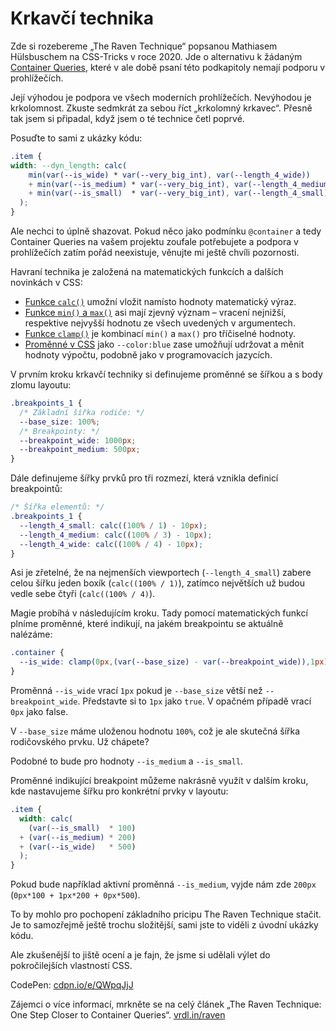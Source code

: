 # Krkavčí technika

Zde si rozebereme „The Raven Technique“ popsanou Mathiasem Hülsbuschem na CSS-Tricks v roce 2020. Jde o alternativu k žádaným [Container Queries](container-queries.md), které v ale době psaní této podkapitoly nemají podporu v prohlížečích.

Její výhodou je podpora ve všech moderních prohlížečích. Nevýhodou je krkolomnost. Zkuste sedmkrát za sebou říct „krkolomný krkavec“. Přesně tak jsem si připadal, když jsem o té technice četl poprvé.

Posuďte to sami z ukázky kódu:

```css
.item {
width: --dyn_length: calc(
    min(var(--is_wide) * var(--very_big_int), var(--length_4_wide)) 
    + min(var(--is_medium) * var(--very_big_int), var(--length_4_medium))
    + min(var(--is_small)  * var(--very_big_int), var(--length_4_small))
  );
}
```

Ale nechci to úplně shazovat. Pokud něco jako podmínku `@container` a tedy Container Queries na vašem projektu zoufale potřebujete a podpora v prohlížečích zatím pořád neexistuje, věnujte mi ještě chvíli pozornosti.

Havraní technika je založená na matematických funkcích a dalších novinkách v CSS:

- [Funkce `calc()`](css3-calc.md) umožní vložit namísto hodnoty matematický výraz.
- [Funkce `min()` a `max()`](css-min-max-clamp.md) asi mají zjevný význam – vracení nejnižší, respektive nejvyšší hodnotu ze všech uvedených v argumentech.
- [Funkce `clamp()`](css-min-max-clamp.md) je kombinací `min()` a `max()` pro tříčiselné hodnoty.
- [Proměnné v CSS](css-promenne.md) jako `--color:blue` zase umožňují udržovat a měnit hodnoty výpočtu, podobně jako v programovacích jazycích.

V prvním kroku krkavčí techniky si definujeme proměnné se šířkou a s body zlomu layoutu:

```css
.breakpoints_1 {
  /* Základní šířka rodiče: */
  --base_size: 100%;
  /* Breakpointy: */
  --breakpoint_wide: 1000px;
  --breakpoint_medium: 500px;
}
```  

Dále definujeme šířky prvků pro tři rozmezí, která vznikla definicí breakpointů:

```css
/* Šířka elementů: */
.breakpoints_1 {
  --length_4_small: calc((100% / 1) - 10px);
  --length_4_medium: calc((100% / 3) - 10px);
  --length_4_wide: calc((100% / 4) - 10px);
}
```  

Asi je zřetelné, že na nejmenších viewportech (`--length_4_small`) zabere celou šířku jeden boxík (`calc((100% / 1)`), zatímco největších už budou vedle sebe čtyři (`calc((100% / 4)`).

Magie probíhá v následujícím kroku. Tady pomocí matematických funkcí plníme proměnné, které indikují, na jakém breakpointu se aktuálně nalézáme:

```css
.container {
  --is_wide: clamp(0px,(var(--base_size) - var(--breakpoint_wide)),1px);
}  
```

Proměnná `--is_wide` vrací `1px` pokud je `--base_size` větší než `--breakpoint_wide`. Představte si to `1px` jako `true`. V opačném případě vrací `0px` jako false.

V `--base_size` máme uloženou hodnotu `100%`, což je ale skutečná šířka rodičovského prvku. Už chápete?

Podobné to bude pro hodnoty `--is_medium` a `--is_small`.

Proměnné indikující breakpoint můžeme nakrásně využít v dalším kroku, kde nastavujeme šířku pro konkrétní prvky v layoutu:

```css
.item {
  width: calc(
    (var(--is_small)  * 100) 
  + (var(--is_medium) * 200) 
  + (var(--is_wide)   * 500) 
  );
}
```

Pokud bude například aktivní proměnná `--is_medium`, vyjde nám zde `200px` (`0px*100 + 1px*200 + 0px*500`).

To by mohlo pro pochopení základního pricipu The Raven Technique stačit. Je to samozřejmě ještě trochu složitější, sami jste to viděli z úvodní ukázky kódu.

Ale zkušenější to jiště ocení a je fajn, že jsme si udělali výlet do pokročilejších vlastností CSS.

CodePen: [cdpn.io/e/QWpqJjJ](https://codepen.io/machal/pen/QWpqJjJ?editors=1100)

Zájemci o více informací, mrkněte se na celý článek „The Raven Technique: One Step Closer to Container Queries“. [vrdl.in/raven](https://css-tricks.com/the-raven-technique-one-step-closer-to-container-queries/)
